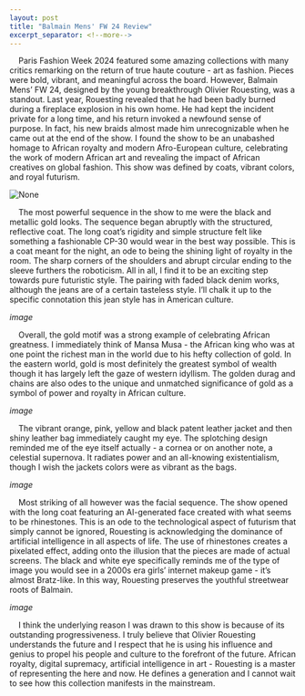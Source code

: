```yaml
---
layout: post
title: "Balmain Mens' FW 24 Review"
excerpt_separator: <!--more-->
---
```

&nbsp;&nbsp;&nbsp;&nbsp;Paris Fashion Week 2024 featured some amazing collections with many critics remarking on the return of true haute couture - art as fashion. Pieces were bold, vibrant, and meaningful across the board. However, Balmain Mens’ FW 24, designed by the young breakthrough Olivier Rouesting, was a standout.  <!--more--> Last year, Rouesting revealed that he had been badly burned during a fireplace explosion in his own home. He had kept the incident private for a long time, and his return invoked a newfound sense of purpose. In fact, his new braids almost made him unrecognizable when he came out at the end of the show. I found the show to be an unabashed homage to African royalty and modern Afro-European culture, celebrating the work of modern African art and revealing the impact of African creatives on global fashion. This show was defined by coats, vibrant colors, and royal futurism. 

![None](/Black_Bag)
	
&nbsp;&nbsp;&nbsp;&nbsp;The most powerful sequence in the show to me were the black and metallic gold looks. The sequence began abruptly with the structured, reflective coat. The long coat’s rigidity and simple structure felt like something a fashionable CP-30 would wear in the best way possible. This is a coat meant for the night, an ode to being the shining light of royalty in the room. The sharp corners of the shoulders and abrupt circular ending to the sleeve furthers the roboticism. All in all, I find it to be an exciting step towards pure futuristic style. The pairing with faded black denim works, although the jeans are of a certain tasteless style. I’ll chalk it up to the specific connotation this jean style has in American culture. 

*image*

&nbsp;&nbsp;&nbsp;&nbsp;Overall, the gold motif was a strong example of celebrating African greatness. I immediately think of Mansa Musa - the African king who was at one point the richest man in the world due to his hefty collection of gold. In the eastern world, gold is most definitely the greatest symbol of wealth though it has largely left the gaze of western idyllism. The golden durag and chains are also odes to the unique and unmatched significance of gold as a symbol of power and royalty in African culture.

*image*

&nbsp;&nbsp;&nbsp;&nbsp;The vibrant orange, pink, yellow and black patent leather jacket and then shiny leather bag immediately caught my eye. The splotching design reminded me of the eye itself actually - a cornea or on another note, a celestial supernova. It radiates power and an all-knowing existentialism, though I wish the jackets colors were as vibrant as the bags. 

*image* 

&nbsp;&nbsp;&nbsp;&nbsp;Most striking of all however was the facial sequence. The show opened with the long coat featuring an AI-generated face created with what seems to be rhinestones. This is an ode to the technological aspect of futurism that simply cannot be ignored, Rouesting is acknowledging the dominance of artificial intelligence in all aspects of life. The use of rhinestones creates a pixelated effect, adding onto the illusion that the pieces are made of actual screens. The black and white eye specifically reminds me of the type of image you would see in a 2000s era girls’ internet makeup game - it’s almost Bratz-like. In this way, Rouesting preserves the youthful streetwear roots of Balmain. 

*image* 

&nbsp;&nbsp;&nbsp;&nbsp;I think the underlying reason I was drawn to this show is because of its outstanding progressiveness. I truly believe that Olivier Rouesting understands the future and I respect that he is using his influence and genius to propel his people and culture to the forefront of the future. African royalty, digital supremacy, artificial intelligence in art - Rouesting is a master of representing the here and now. He defines a generation and I cannot wait to see how this collection manifests in the mainstream.  
